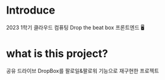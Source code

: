 # Introduce

2023 1학기 클라우드 컴퓨팅 Drop the beat box 프론트엔드 🖥️

# what is this project?

공유 드라이브 DropBox를 팔로일&팔로워 기능으로 재구현한 프로젝트
